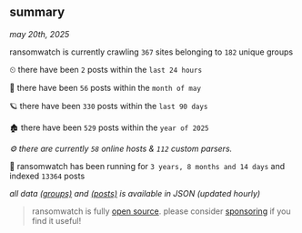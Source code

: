 
## summary
_may 20th, 2025_

ransomwatch is currently crawling `367` sites belonging to `182` unique groups

⏲ there have been `2` posts within the `last 24 hours`

🦈 there have been `56` posts within the `month of may`

🪐 there have been `330` posts within the `last 90 days`

🏚 there have been `529` posts within the `year of 2025`

_⚙️ there are currently `58` online hosts & `112` custom parsers._

🦕 ransomwatch has been running for `3 years, 8 months and 14 days` and indexed `13364` posts

_all data  [(groups)](http://ransomwhat.telemetry.ltd/groups) and [(posts)](http://ransomwhat.telemetry.ltd/posts) is available in JSON (updated hourly)_

> ransomwatch is fully [open source](https://github.com/joshhighet/ransomwatch#ransomwatch--). please consider [sponsoring](https://github.com/sponsors/joshhighet) if you find it useful!
